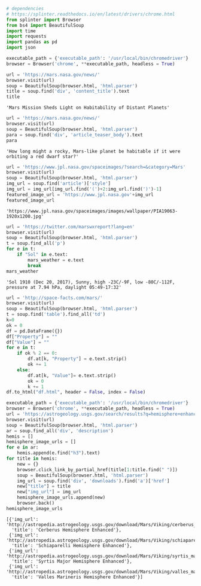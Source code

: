 

```python
# dependencies
# https://splinter.readthedocs.io/en/latest/drivers/chrome.html
from splinter import Browser
from bs4 import BeautifulSoup
import time
import requests
import pandas as pd
import json
```


```python
executable_path = {'executable_path': '/usr/local/bin/chromedriver'}
browser = Browser('chrome', **executable_path, headless = True)
```


```python
url = 'https://mars.nasa.gov/news/'
browser.visit(url)
soup = BeautifulSoup(browser.html, 'html.parser')
title = soup.find('div', 'content_title').text
title

```




    'Mars Mission Sheds Light on Habitability of Distant Planets'




```python
url = 'https://mars.nasa.gov/news/'
browser.visit(url)
soup = BeautifulSoup(browser.html, 'html.parser')
para = soup.find('div', 'article_teaser_body').text
para
```




    'How long might a rocky, Mars-like planet be habitable if it were orbiting a red dwarf star?'




```python
url = 'https://www.jpl.nasa.gov/spaceimages/?search=&category=Mars'
browser.visit(url)
soup = BeautifulSoup(browser.html, 'html.parser')
img_url = soup.find('article')['style']
img_url = img_url[img_url.find('(')+2:img_url.find(')')-1]
featured_image_url = 'https://www.jpl.nasa.gov'+img_url
featured_image_url
```




    'https://www.jpl.nasa.gov/spaceimages/images/wallpaper/PIA19063-1920x1200.jpg'




```python
url = 'https://twitter.com/marswxreport?lang=en'
browser.visit(url)
soup = BeautifulSoup(browser.html, 'html.parser')
t = soup.find_all('p')
for e in t:
    if "Sol" in e.text:
        mars_weather = e.text
        break
mars_weather
```




    'Sol 1910 (Dec 20, 2017), Sunny, high -23C/-9F, low -80C/-112F, pressure at 7.94 hPa, daylight 05:49-17:32'




```python
url = 'http://space-facts.com/mars/'
browser.visit(url)
soup = BeautifulSoup(browser.html, 'html.parser')
t = soup.find('table').find_all('td')
k=0
ok = 0
df = pd.DataFrame({})
df["Property"] = ""
df["Value"] = ""
for e in t:
    if ok % 2 == 0:
        df.at[k, "Property"] = e.text.strip()
        ok += 1
    else:
        df.at[k, "Value"]= e.text.strip()
        ok = 0
        k += 1
df.to_html("df.html", header = False, index = False)
```


```python
executable_path = {'executable_path': '/usr/local/bin/chromedriver'}
browser = Browser('chrome', **executable_path, headless = True)
url = 'https://astrogeology.usgs.gov/search/results?q=hemisphere+enhanced&k1=target&v1=Mars'
browser.visit(url)
soup = BeautifulSoup(browser.html, 'html.parser')
ar = soup.find_all('div', 'description')
hemis = []
hemisphere_image_urls = []
for e in ar:
    hemis.append(e.find("h3").text)
for title in hemis:
    new = {}
    browser.click_link_by_partial_href(title[1:title.find(" ")])
    soup = BeautifulSoup(browser.html, 'html.parser')
    img_url = soup.find('div', 'downloads').find('a')['href']
    new["title"] = title
    new["img_url"] = img_url
    hemisphere_image_urls.append(new)
    browser.back()
hemisphere_image_urls
```




    [{'img_url': 'http://astropedia.astrogeology.usgs.gov/download/Mars/Viking/cerberus_enhanced.tif/full.jpg',
      'title': 'Cerberus Hemisphere Enhanced'},
     {'img_url': 'http://astropedia.astrogeology.usgs.gov/download/Mars/Viking/schiaparelli_enhanced.tif/full.jpg',
      'title': 'Schiaparelli Hemisphere Enhanced'},
     {'img_url': 'http://astropedia.astrogeology.usgs.gov/download/Mars/Viking/syrtis_major_enhanced.tif/full.jpg',
      'title': 'Syrtis Major Hemisphere Enhanced'},
     {'img_url': 'http://astropedia.astrogeology.usgs.gov/download/Mars/Viking/valles_marineris_enhanced.tif/full.jpg',
      'title': 'Valles Marineris Hemisphere Enhanced'}]


